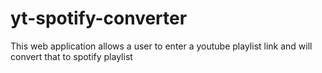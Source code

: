 # yt-spotify-converter
This web application allows a user to enter a youtube playlist link and will convert that to spotify playlist
